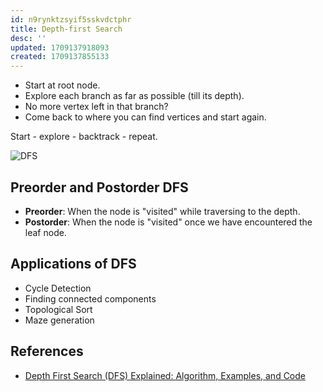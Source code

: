 ```yaml
---
id: n9rynktzsyif5sskvdctphr
title: Depth-first Search
desc: ''
updated: 1709137918093
created: 1709137855133
---
```


- Start at root node.
- Explore each branch as far as possible (till its depth).
- No more vertex left in that branch?
- Come back to where you can find vertices and start again.

Start - explore - backtrack - repeat.

![DFS](<../attachments/Depth-first Search (DFS)-image.png>)

## Preorder and Postorder DFS

- **Preorder**: When the node is "visited" while traversing to the depth.
- **Postorder**: When the node is "visited" once we have encountered the leaf node.

## Applications of DFS

- Cycle Detection
- Finding connected components
- Topological Sort
- Maze generation

## References

- [Depth First Search (DFS) Explained: Algorithm, Examples, and Code](https://youtu.be/PMMc4VsIacU?si=m7jEJLf80zjFGKAd)
